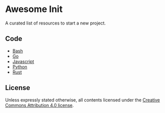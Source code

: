 # Awesome Init

A curated list of resources to start a new project.

## Code

- [Bash](code/BASH.md)
- [Go](code/GO.md)
- [Javascript](code/JAVASCRIPT.md)
- [Python](code/PYTHON.md)
- [Rust](code/RUST.md)

## License

Unless expressly stated otherwise, all contents licensed under the [Creative Commons Attribution 4.0 license](https://creativecommons.org/licenses/by/4.0/).

